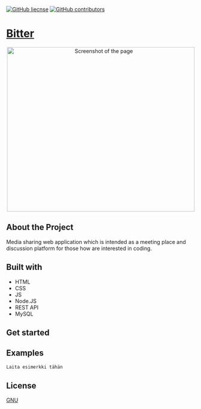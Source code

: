 [![GitHub liecnse](https://img.shields.io/badge/license-GNU-blue.svg)](https://choosealicense.com/licenses/gpl-3.0/) 
[![GitHub contributors](https://img.shields.io/github/contributors/jhiltunen/bitter?color=blue)](https://github.com/JHiltunen/Bitter/graphs/contributors)

# [Bitter](https://localhost:8001/)

<p align="center">
<img src = "https://user-images.githubusercontent.com/71440030/116994222-1bdcb400-ace1-11eb-9005-1925187f58a2.JPG"  alt="Screenshot of the page" width="500" height="437"/>

## About the Project

<p> Media sharing web application which is intended as a meeting place and discussion platform for those how are interested in coding. </p>

## Built with

<ul>
  <li> HTML </li> 
  <li> CSS </li>
  <li> JS </li>
   <li> Node.JS </li>
  <li> REST API </li>
  <li> MySQL </li>
</ul>

## Get started

## Examples

```jsx
Laita esimerkki tähän
```

## License
 
[GNU](https://choosealicense.com/licenses/gpl-3.0/)

